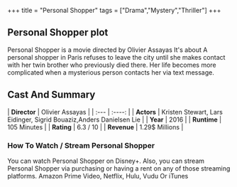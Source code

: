 +++
title = "Personal Shopper"
tags = ["Drama","Mystery","Thriller"]
+++
## Personal Shopper plot
Personal Shopper is a movie directed by Olivier Assayas It's about A personal shopper in Paris refuses to leave the city until she makes contact with her twin brother who previously died there. Her life becomes more complicated when a mysterious person contacts her via text message.
## Cast And Summary
| **Director**      | Olivier Assayas |
    | :---        |    :----:   |
    |  **Actors** | Kristen Stewart, Lars Eidinger, Sigrid Bouaziz,Anders Danielsen Lie |
    | **Year**   | 2016    |
    |  **Runtime** | 105 Minutes |
    |  **Rating** | 6.3 / 10 | 
    |  **Revenue** | 1.29$ Millions |
### How To Watch / Stream Personal Shopper
You can watch Personal Shopper on Disney+.
Also, you can stream Personal Shopper via purchasing or having a rent on any of those streaming platforms.
Amazon Prime Video, Netflix, Hulu, Vudu Or iTunes